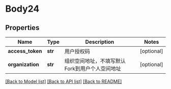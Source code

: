 # Body24

## Properties
Name | Type | Description | Notes
------------ | ------------- | ------------- | -------------
**access_token** | **str** | 用户授权码 | [optional] 
**organization** | **str** | 组织空间地址，不填写默认Fork到用户个人空间地址 | [optional] 

[[Back to Model list]](../README.md#documentation-for-models) [[Back to API list]](../README.md#documentation-for-api-endpoints) [[Back to README]](../README.md)

